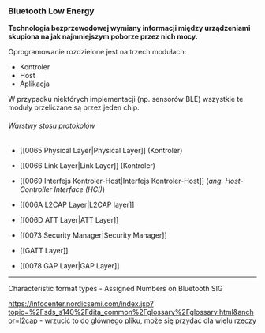 ### Bluetooth Low Energy
**Technologia bezprzewodowej wymiany informacji między urządzeniami skupiona na jak najmniejszym poborze przez nich mocy.**

Oprogramowanie rozdzielone jest na trzech modułach:
- Kontroler
- Host
- Aplikacja

W przypadku niektórych implementacji (np. sensorów BLE) wszystkie te moduły przeliczane są przez jeden chip.

###### Warstwy stosu protokołów
- [[0065 Physical Layer|Physical Layer]] (Kontroler)
- [[0066 Link Layer|Link Layer]] (Kontroler)
- [[0069 Interfejs Kontroler-Host|Interfejs Kontroler-Host]] (*ang. Host-Controller Interface (HCI)*)

- [[006A L2CAP Layer|L2CAP layer]]
- [[006D ATT Layer|ATT Layer]]
- [[0073 Security Manager|Security Manager]]
- [[GATT Layer]]
- [[0078 GAP Layer|GAP Layer]]

---

Characteristic format types - Assigned Numbers on Bluetooth SIG

https://infocenter.nordicsemi.com/index.jsp?topic=%2Fsds_s140%2Fdita_common%2Fglossary%2Fglossary.html&anchor=l2cap - wrzucić to do głównego pliku, może się przydać dla wielu rzeczy


